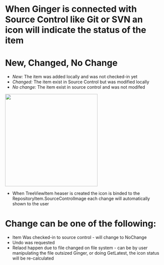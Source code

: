 # When Ginger is connected with Source Control like Git or SVN an icon will indicate the status of the item

# New, Changed, No Change

- *New:* The item was added locally and was not checked-in yet
- *Changed:* The item exist in Source Control but was modified locally
- *No change:* The item exist in source control and was not modifed

<img src="Ginger/Ginger/DeveloperZone/Documents/images/Agents.png" width="300">

- When TreeViewItem heaser is created the icon is binded to the RepositoryItem.SourceControlImage each change will automatically shown to the user

# Change can be one of the following:

- Item Was checked-in to source control - will change to NoChange
- Undo was requested 
- Relaod happen due to file changed on file system - can be by user manipulating the file outsized Ginger, or doing GetLatest, the icon status will be re-calculated
